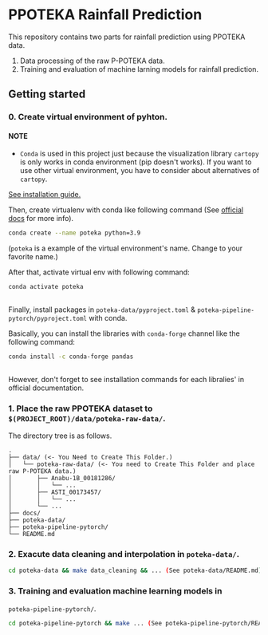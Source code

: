 # PPOTEKA Rainfall Prediction

This repository contains two parts for rainfall prediction using PPOTEKA data.

1. Data processing of the raw P-POTEKA data.
2. Training and evaluation of machine larning models for rainfall prediction.

## Getting started

### 0. Create virtual environment of pyhton.

#### NOTE

- `Conda` is used in this project just because the visualization library `cartopy`
  is only works in conda environment (pip doesn't works). If you want to use
  other virtual environment, you have to consider about alternatives of
  `cartopy`.

[See installation guide.](https://docs.conda.io/projects/conda/en/latest/user-guide/install/linux.html)

Then, create virtualenv with conda like following command (See [official docs](https://docs.conda.io/projects/conda/en/latest/user-guide/getting-started.html) for more info).

```bash
conda create --name poteka python=3.9
```
(`poteka` is a example of the virtual environment's name. Change to your favorite name.)

After that, activate virtual env with following command:

```bash
conda activate poteka
  
```

Finally, install packages in `poteka-data/pyproject.toml` & `poteka-pipeline-pytorch/pyproject.toml` with conda.

Basically, you can install the libraries with `conda-forge` channel like the following command:

```bash
conda install -c conda-forge pandas
  
```

However, don't forget to see installation commands for each libralies' in official documentation.
 
### 1. Place the raw PPOTEKA dataset to `$(PROJECT_ROOT)/data/poteka-raw-data/`.
  The directory tree is as follows.
  ```
  .
├── data/ (<- You Need to Create This Folder.)
│   └── poteka-raw-data/ (<- You need to Create This Folder and place raw P-POTEKA data.)
│       ├── Anabu-1B_00181286/
│       │   └── ...
│       ├── ASTI_00173457/
│       │   └── ...
│       └── ...
├── docs/
├── poteka-data/
├── poteka-pipeline-pytorch/
└── README.md
```

### 2. Exacute data cleaning and interpolation in `poteka-data/`.

```bash
cd poteka-data && make data_cleaning && ... (See poteka-data/README.md)
```

### 3. Training and evaluation machine learning models in
   `poteka-pipeline-pytorch/`.

```bash
cd poteka-pipeline-pytorch && make ... (See poteka-pipeline-pytorch/README.md)
```

